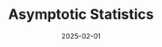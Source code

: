 ---
title: "Asymptotic Statistics"
collection: teaching
type: "Spring"
permalink: /teaching/2025-spring
venue: Graduate Course
date: 2025-02-01
---